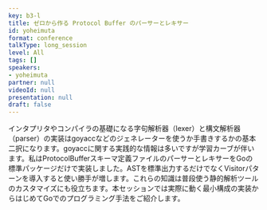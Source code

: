 ```yaml
---
key: b3-l
title: ゼロから作る Protocol Buffer のパーサーとレキサー
id: yoheimuta
format: conference
talkType: long_session
level: All
tags: []
speakers:
- yoheimuta
partner: null
videoId: null
presentation: null
draft: false
---
```

インタプリタやコンパイラの基礎になる字句解析器（lexer）と構文解析器（parser）の実装はgoyaccなどのジェネレーターを使うか手書きするかの基本二択になります。goyaccに関する実践的な情報は多いですが学習カーブが伴います。私はProtocolBufferスキーマ定義ファイルのパーサーとレキサーをGoの標準パッケージだけで実装しました。ASTを標準出力するだけでなくVisitorパターンを導入すると使い勝手が増します。これらの知識は普段使う静的解析ツールのカスタマイズにも役立ちます。本セッションでは実際に動く最小構成の実装からはじめてGoでのプログラミング手法をご紹介します。